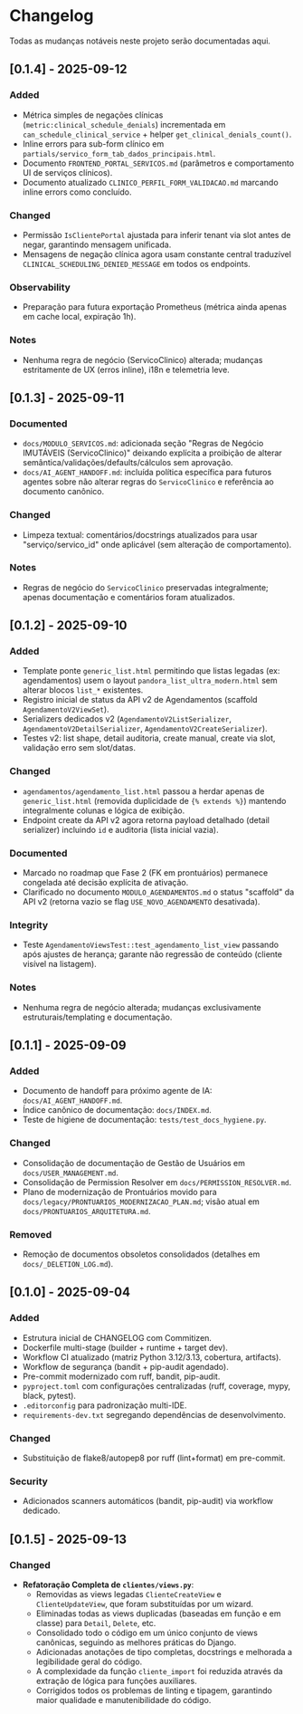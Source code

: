 # Changelog

Todas as mudanças notáveis neste projeto serão documentadas aqui.

## [0.1.4] - 2025-09-12
### Added
- Métrica simples de negações clínicas (`metric:clinical_schedule_denials`) incrementada em `can_schedule_clinical_service` + helper `get_clinical_denials_count()`.
- Inline errors para sub-form clínico em `partials/servico_form_tab_dados_principais.html`.
- Documento `FRONTEND_PORTAL_SERVICOS.md` (parâmetros e comportamento UI de serviços clínicos).
- Documento atualizado `CLINICO_PERFIL_FORM_VALIDACAO.md` marcando inline errors como concluído.

### Changed
- Permissão `IsClientePortal` ajustada para inferir tenant via slot antes de negar, garantindo mensagem unificada.
- Mensagens de negação clínica agora usam constante central traduzível `CLINICAL_SCHEDULING_DENIED_MESSAGE` em todos os endpoints.

### Observability
- Preparação para futura exportação Prometheus (métrica ainda apenas em cache local, expiração 1h).

### Notes
- Nenhuma regra de negócio (ServicoClinico) alterada; mudanças estritamente de UX (erros inline), i18n e telemetria leve.

## [0.1.3] - 2025-09-11
### Documented
- `docs/MODULO_SERVICOS.md`: adicionada seção "Regras de Negócio IMUTÁVEIS (ServicoClinico)" deixando explícita a proibição de alterar semântica/validações/defaults/cálculos sem aprovação.
- `docs/AI_AGENT_HANDOFF.md`: incluída política específica para futuros agentes sobre não alterar regras do `ServicoClinico` e referência ao documento canônico.

### Changed
- Limpeza textual: comentários/docstrings atualizados para usar "serviço/servico_id" onde aplicável (sem alteração de comportamento).

### Notes
- Regras de negócio do `ServicoClinico` preservadas integralmente; apenas documentação e comentários foram atualizados.

## [0.1.2] - 2025-09-10
### Added
- Template ponte `generic_list.html` permitindo que listas legadas (ex: agendamentos) usem o layout `pandora_list_ultra_modern.html` sem alterar blocos `list_*` existentes.
- Registro inicial de status da API v2 de Agendamentos (scaffold `AgendamentoV2ViewSet`).
- Serializers dedicados v2 (`AgendamentoV2ListSerializer`, `AgendamentoV2DetailSerializer`, `AgendamentoV2CreateSerializer`).
- Testes v2: list shape, detail auditoria, create manual, create via slot, validação erro sem slot/datas.

### Changed
- `agendamentos/agendamento_list.html` passou a herdar apenas de `generic_list.html` (removida duplicidade de `{% extends %}`) mantendo integralmente colunas e lógica de exibição.
- Endpoint create da API v2 agora retorna payload detalhado (detail serializer) incluindo `id` e auditoria (lista inicial vazia).

### Documented
- Marcado no roadmap que Fase 2 (FK em prontuários) permanece congelada até decisão explícita de ativação.
- Clarificado no documento `MODULO_AGENDAMENTOS.md` o status "scaffold" da API v2 (retorna vazio se flag `USE_NOVO_AGENDAMENTO` desativada).

### Integrity
- Teste `AgendamentoViewsTest::test_agendamento_list_view` passando após ajustes de herança; garante não regressão de conteúdo (cliente visível na listagem).

### Notes
- Nenhuma regra de negócio alterada; mudanças exclusivamente estruturais/templating e documentação.

## [0.1.1] - 2025-09-09
### Added
- Documento de handoff para próximo agente de IA: `docs/AI_AGENT_HANDOFF.md`.
- Índice canônico de documentação: `docs/INDEX.md`.
- Teste de higiene de documentação: `tests/test_docs_hygiene.py`.

### Changed
- Consolidação de documentação de Gestão de Usuários em `docs/USER_MANAGEMENT.md`.
- Consolidação de Permission Resolver em `docs/PERMISSION_RESOLVER.md`.
- Plano de modernização de Prontuários movido para `docs/legacy/PRONTUARIOS_MODERNIZACAO_PLAN.md`; visão atual em `docs/PRONTUARIOS_ARQUITETURA.md`.

### Removed
- Remoção de documentos obsoletos consolidados (detalhes em `docs/_DELETION_LOG.md`).

## [0.1.0] - 2025-09-04
### Added
- Estrutura inicial de CHANGELOG com Commitizen.
- Dockerfile multi-stage (builder + runtime + target dev).
- Workflow CI atualizado (matriz Python 3.12/3.13, cobertura, artifacts).
- Workflow de segurança (bandit + pip-audit agendado).
- Pre-commit modernizado com ruff, bandit, pip-audit.
- `pyproject.toml` com configurações centralizadas (ruff, coverage, mypy, black, pytest).
- `.editorconfig` para padronização multi-IDE.
- `requirements-dev.txt` segregando dependências de desenvolvimento.

### Changed
- Substituição de flake8/autopep8 por ruff (lint+format) em pre-commit.

### Security
- Adicionados scanners automáticos (bandit, pip-audit) via workflow dedicado.

## [0.1.5] - 2025-09-13
### Changed
- **Refatoração Completa de `clientes/views.py`**:
  - Removidas as views legadas `ClienteCreateView` e `ClienteUpdateView`, que foram substituídas por um wizard.
  - Eliminadas todas as views duplicadas (baseadas em função e em classe) para `Detail`, `Delete`, etc.
  - Consolidado todo o código em um único conjunto de views canônicas, seguindo as melhores práticas do Django.
  - Adicionadas anotações de tipo completas, docstrings e melhorada a legibilidade geral do código.
  - A complexidade da função `cliente_import` foi reduzida através da extração de lógica para funções auxiliares.
  - Corrigidos todos os problemas de linting e tipagem, garantindo maior qualidade e manutenibilidade do código.
